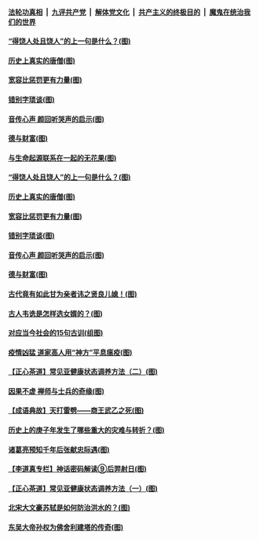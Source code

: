 ####  [法轮功真相](../../../../basic/blob/master/README.md?t=07030802) &nbsp;|&nbsp; [九评共产党](../../../../9ping.md/blob/master/README.md?t=07030802) &nbsp;|&nbsp; [解体党文化](../../../../jtdwh.md/blob/master/README.md?t=07030802)  &nbsp;|&nbsp; [共产主义的终极目的](../../../../gczydzjmd.md/blob/master/README.md?t=07030802) &nbsp;|&nbsp; [魔鬼在统治我们的世界](../../../../mgztzwmdsj.md/blob/master/README.md?t=07030802) 

#### [“得饶人处且饶人”的上一句是什么？(图)](../pages/p7/938333.md?t=07030802) 

#### [历史上真实的唐僧(图)](../pages/p7/938101.md?t=07030802) 

#### [宽容比惩罚更有力量(图)](../pages/p7/938280.md?t=07030802) 

#### [错别字琐谈(图)](../pages/p7/938316.md?t=07030802) 

#### [音传心声 颜回听哭声的启示(图)](../pages/p7/938099.md?t=07030802) 

#### [德与财富(图)](../pages/p7/938218.md?t=07030802) 

#### [与生命起源联系在一起的无花果(图)](../pages/p7/938342.md?t=07030802) 

#### [“得饶人处且饶人”的上一句是什么？(图)](../pages/p7/938333.md?t=07030802) 

#### [历史上真实的唐僧(图)](../pages/p7/938101.md?t=07030802) 

#### [宽容比惩罚更有力量(图)](../pages/p7/938280.md?t=07030802) 

#### [错别字琐谈(图)](../pages/p7/938316.md?t=07030802) 

#### [音传心声 颜回听哭声的启示(图)](../pages/p7/938099.md?t=07030802) 

#### [德与财富(图)](../pages/p7/938218.md?t=07030802) 

#### [古代竟有如此甘为亲者讳之贤良儿媳！(图)](../pages/p7/938117.md?t=07030802) 

#### [古人韦诜是怎样选女婿的？(图)](../pages/p7/938100.md?t=07030802) 

#### [对应当今社会的15句古训(组图)](../pages/p7/938097.md?t=07030802) 

#### [疫情凶猛 道家高人用“神方”平息瘟疫(图)](../pages/p7/938004.md?t=07030802) 

#### [【正心茶道】常见亚健康状态调养方法（二）(图)](../pages/p7/937559.md?t=07030802) 

#### [因果不虚 禅师与士兵的奇缘(图)](../pages/p7/938092.md?t=07030802) 

#### [【成语典故】天打雷劈——商王武乙之死(图)](../pages/p7/937782.md?t=07030802) 

#### [历史上的庚子年发生了哪些重大的灾难与转折？(图)](../pages/p7/937991.md?t=07030802) 

#### [诸葛亮预知千年后张献忠际遇(图)](../pages/p7/937564.md?t=07030802) 

#### [【李道真专栏】神话密码解读⑨后羿射日(图)](../pages/p7/937560.md?t=07030802) 

#### [【正心茶道】常见亚健康状态调养方法（一）(图)](../pages/p7/937556.md?t=07030802) 

#### [北宋大文豪苏轼是如何防治洪水的？(图)](../pages/p7/937874.md?t=07030802) 

#### [东吴大帝孙权为佛舍利建塔的传奇(图)](../pages/p7/937764.md?t=07030802) 

